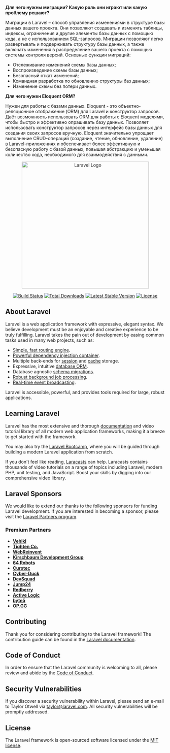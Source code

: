 **Для чего нужны миграции? Какую роль они играют или какую проблему решают?**

Миграции в Laravel – способ управления изменениями в структуре базы данных вашего проекта. Они позволяют создавать и изменять таблицы, индексы, ограничения и другие элементы базы данных с помощью кода, а не с использованием SQL-запросов.
Миграции позволяют легко развертывать и поддерживать структуру базы данных, а также включать изменения в распределение вашего проекта с помощью системы контроля версий.
Основные функции миграций:
- Отслеживание изменений схемы базы данных;
- Воспроизведение схемы базы данных;
- Безопасный откат изменений;
- Командная разработка по обновлению структуры баз данных;
- Изменение схемы без потери данных.

**Для чего нужен Eloquent ORM?**

Нужен для работы с базами данных.
Eloquent - это объектно-реляционное отображение (ORM) для Laravel и конструктор запросов. Даёт возможность использовать ORM для работы с Eloquent моделями, чтобы быстро и эффективно опрашивать базу данных. Позволяет использовать конструктор запросов через интерфейс базы данных для создания своих запросов вручную.
Eloquent значительно упрощает выполнение CRUD-операций (создание, чтение, обновление, удаление) в Laravel-приложениях и обеспечивает более эффективную и безопасную работу с базой данных, повышая абстракцию и уменьшая количество кода, необходимого для взаимодействия с данными.


<p align="center"><a href="https://laravel.com" target="_blank"><img src="https://raw.githubusercontent.com/laravel/art/master/logo-lockup/5%20SVG/2%20CMYK/1%20Full%20Color/laravel-logolockup-cmyk-red.svg" width="400" alt="Laravel Logo"></a></p>

<p align="center">
<a href="https://github.com/laravel/framework/actions"><img src="https://github.com/laravel/framework/workflows/tests/badge.svg" alt="Build Status"></a>
<a href="https://packagist.org/packages/laravel/framework"><img src="https://img.shields.io/packagist/dt/laravel/framework" alt="Total Downloads"></a>
<a href="https://packagist.org/packages/laravel/framework"><img src="https://img.shields.io/packagist/v/laravel/framework" alt="Latest Stable Version"></a>
<a href="https://packagist.org/packages/laravel/framework"><img src="https://img.shields.io/packagist/l/laravel/framework" alt="License"></a>
</p>

## About Laravel

Laravel is a web application framework with expressive, elegant syntax. We believe development must be an enjoyable and creative experience to be truly fulfilling. Laravel takes the pain out of development by easing common tasks used in many web projects, such as:

- [Simple, fast routing engine](https://laravel.com/docs/routing).
- [Powerful dependency injection container](https://laravel.com/docs/container).
- Multiple back-ends for [session](https://laravel.com/docs/session) and [cache](https://laravel.com/docs/cache) storage.
- Expressive, intuitive [database ORM](https://laravel.com/docs/eloquent).
- Database agnostic [schema migrations](https://laravel.com/docs/migrations).
- [Robust background job processing](https://laravel.com/docs/queues).
- [Real-time event broadcasting](https://laravel.com/docs/broadcasting).

Laravel is accessible, powerful, and provides tools required for large, robust applications.

## Learning Laravel

Laravel has the most extensive and thorough [documentation](https://laravel.com/docs) and video tutorial library of all modern web application frameworks, making it a breeze to get started with the framework.

You may also try the [Laravel Bootcamp](https://bootcamp.laravel.com), where you will be guided through building a modern Laravel application from scratch.

If you don't feel like reading, [Laracasts](https://laracasts.com) can help. Laracasts contains thousands of video tutorials on a range of topics including Laravel, modern PHP, unit testing, and JavaScript. Boost your skills by digging into our comprehensive video library.

## Laravel Sponsors

We would like to extend our thanks to the following sponsors for funding Laravel development. If you are interested in becoming a sponsor, please visit the [Laravel Partners program](https://partners.laravel.com).

### Premium Partners

- **[Vehikl](https://vehikl.com/)**
- **[Tighten Co.](https://tighten.co)**
- **[WebReinvent](https://webreinvent.com/)**
- **[Kirschbaum Development Group](https://kirschbaumdevelopment.com)**
- **[64 Robots](https://64robots.com)**
- **[Curotec](https://www.curotec.com/services/technologies/laravel/)**
- **[Cyber-Duck](https://cyber-duck.co.uk)**
- **[DevSquad](https://devsquad.com/hire-laravel-developers)**
- **[Jump24](https://jump24.co.uk)**
- **[Redberry](https://redberry.international/laravel/)**
- **[Active Logic](https://activelogic.com)**
- **[byte5](https://byte5.de)**
- **[OP.GG](https://op.gg)**

## Contributing

Thank you for considering contributing to the Laravel framework! The contribution guide can be found in the [Laravel documentation](https://laravel.com/docs/contributions).

## Code of Conduct

In order to ensure that the Laravel community is welcoming to all, please review and abide by the [Code of Conduct](https://laravel.com/docs/contributions#code-of-conduct).

## Security Vulnerabilities

If you discover a security vulnerability within Laravel, please send an e-mail to Taylor Otwell via [taylor@laravel.com](mailto:taylor@laravel.com). All security vulnerabilities will be promptly addressed.

## License

The Laravel framework is open-sourced software licensed under the [MIT license](https://opensource.org/licenses/MIT).
